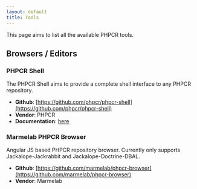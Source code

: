 ```yaml
---
layout: default
title: Tools
---
```

This page aims to list all the available PHPCR tools.

## Browsers / Editors

### PHPCR Shell

The PHPCR Shell aims to provide a complete shell interface to any PHPCR repository.

- **Github**: [https://github.com/phpcr/phpcr-shell](https://github.com/phpcr/phpcr-shell)
- **Vendor**: PHPCR
- **Documentation**: [here](https://phpcr.readthedocs.org/en/latest/phpcr-shell/index.html)

### Marmelab PHPCR Browser

Angular JS based PHPCR repository browser. Currently only supports Jackalope-Jackrabbit and Jackalope-Doctrine-DBAL.

- **Github**: [https://github.com/marmelab/phpcr-browser](https://github.com/marmelab/phpcr-browser)
- **Vendor**: Marmelab
